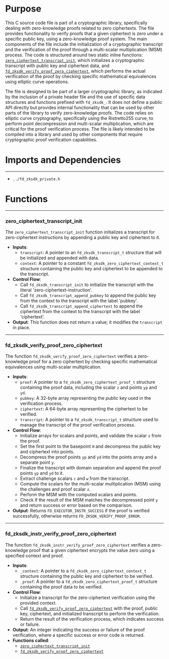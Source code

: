 # Purpose
This C source code file is part of a cryptographic library, specifically dealing with zero-knowledge proofs related to zero ciphertexts. The file provides functionality to verify proofs that a given ciphertext is zero under a specific public key, using a zero-knowledge proof system. The main components of the file include the initialization of a cryptographic transcript and the verification of the proof through a multi-scalar multiplication (MSM) process. The code is structured around two static inline functions: [`zero_ciphertext_transcript_init`](#zero_ciphertext_transcript_init), which initializes a cryptographic transcript with public key and ciphertext data, and [`fd_zksdk_verify_proof_zero_ciphertext`](#fd_zksdk_verify_proof_zero_ciphertext), which performs the actual verification of the proof by checking specific mathematical equivalences using elliptic curve operations.

The file is designed to be part of a larger cryptographic library, as indicated by the inclusion of a private header file and the use of specific data structures and functions prefixed with `fd_zksdk_`. It does not define a public API directly but provides internal functionality that can be used by other parts of the library to verify zero-knowledge proofs. The code relies on elliptic curve cryptography, specifically using the Ristretto255 curve, to perform point decompression and multi-scalar multiplication, which are critical for the proof verification process. The file is likely intended to be compiled into a library and used by other components that require cryptographic proof verification capabilities.
# Imports and Dependencies

---
- `../fd_zksdk_private.h`


# Functions

---
### zero\_ciphertext\_transcript\_init<!-- {{#callable:zero_ciphertext_transcript_init}} -->
The `zero_ciphertext_transcript_init` function initializes a transcript for zero-ciphertext instructions by appending a public key and ciphertext to it.
- **Inputs**:
    - `transcript`: A pointer to an `fd_zksdk_transcript_t` structure that will be initialized and appended with data.
    - `context`: A pointer to a constant `fd_zksdk_zero_ciphertext_context_t` structure containing the public key and ciphertext to be appended to the transcript.
- **Control Flow**:
    - Call `fd_zksdk_transcript_init` to initialize the transcript with the literal 'zero-ciphertext-instruction'.
    - Call `fd_zksdk_transcript_append_pubkey` to append the public key from the context to the transcript with the label 'pubkey'.
    - Call `fd_zksdk_transcript_append_ciphertext` to append the ciphertext from the context to the transcript with the label 'ciphertext'.
- **Output**: This function does not return a value; it modifies the `transcript` in place.


---
### fd\_zksdk\_verify\_proof\_zero\_ciphertext<!-- {{#callable:fd_zksdk_verify_proof_zero_ciphertext}} -->
The function `fd_zksdk_verify_proof_zero_ciphertext` verifies a zero-knowledge proof for a zero ciphertext by checking specific mathematical equivalences using multi-scalar multiplication.
- **Inputs**:
    - `proof`: A pointer to a `fd_zksdk_zero_ciphertext_proof_t` structure containing the proof data, including the scalar `z` and points `yp` and `yd`.
    - `pubkey`: A 32-byte array representing the public key used in the verification process.
    - `ciphertext`: A 64-byte array representing the ciphertext to be verified.
    - `transcript`: A pointer to a `fd_zksdk_transcript_t` structure used to manage the transcript of the proof verification process.
- **Control Flow**:
    - Initialize arrays for scalars and points, and validate the scalar `z` from the proof.
    - Set the first point to the basepoint `H` and decompress the public key and ciphertext into points.
    - Decompress the proof points `yp` and `yd` into the points array and a separate point `y`.
    - Finalize the transcript with domain separation and append the proof points `yp` and `yd` to it.
    - Extract challenge scalars `c` and `w` from the transcript.
    - Compute the scalars for the multi-scalar multiplication (MSM) using the challenges and proof scalar `z`.
    - Perform the MSM with the computed scalars and points.
    - Check if the result of the MSM matches the decompressed point `y` and return success or error based on the comparison.
- **Output**: Returns `FD_EXECUTOR_INSTR_SUCCESS` if the proof is verified successfully, otherwise returns `FD_ZKSDK_VERIFY_PROOF_ERROR`.


---
### fd\_zksdk\_instr\_verify\_proof\_zero\_ciphertext<!-- {{#callable:fd_zksdk_instr_verify_proof_zero_ciphertext}} -->
The function `fd_zksdk_instr_verify_proof_zero_ciphertext` verifies a zero-knowledge proof that a given ciphertext encrypts the value zero using a specified context and proof.
- **Inputs**:
    - `_context`: A pointer to a `fd_zksdk_zero_ciphertext_context_t` structure containing the public key and ciphertext to be verified.
    - `_proof`: A pointer to a `fd_zksdk_zero_ciphertext_proof_t` structure containing the proof data to be verified.
- **Control Flow**:
    - Initialize a transcript for the zero-ciphertext verification using the provided context.
    - Call [`fd_zksdk_verify_proof_zero_ciphertext`](#fd_zksdk_verify_proof_zero_ciphertext) with the proof, public key, ciphertext, and initialized transcript to perform the verification.
    - Return the result of the verification process, which indicates success or failure.
- **Output**: An integer indicating the success or failure of the proof verification, where a specific success or error code is returned.
- **Functions called**:
    - [`zero_ciphertext_transcript_init`](#zero_ciphertext_transcript_init)
    - [`fd_zksdk_verify_proof_zero_ciphertext`](#fd_zksdk_verify_proof_zero_ciphertext)


